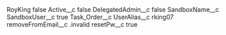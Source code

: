 <?xml version="1.0" encoding="UTF-8"?>
<CustomMetadata xmlns="http://soap.sforce.com/2006/04/metadata" xmlns:xsi="http://www.w3.org/2001/XMLSchema-instance" xmlns:xsd="http://www.w3.org/2001/XMLSchema">
    <label>RoyKing</label>
    <protected>false</protected>
    <values>
        <field>Active__c</field>
        <value xsi:type="xsd:boolean">false</value>
    </values>
    <values>
        <field>DelegatedAdmin__c</field>
        <value xsi:type="xsd:boolean">false</value>
    </values>
    <values>
        <field>SandboxName__c</field>
        <value xsi:nil="true"/>
    </values>
    <values>
        <field>SandboxUser__c</field>
        <value xsi:type="xsd:boolean">true</value>
    </values>
    <values>
        <field>Task_Order__c</field>
        <value xsi:nil="true"/>
    </values>
    <values>
        <field>UserAlias__c</field>
        <value xsi:type="xsd:string">rking07</value>
    </values>
    <values>
        <field>removeFromEmail__c</field>
        <value xsi:type="xsd:string">.invalid</value>
    </values>
    <values>
        <field>resetPw__c</field>
        <value xsi:type="xsd:boolean">true</value>
    </values>
</CustomMetadata>
